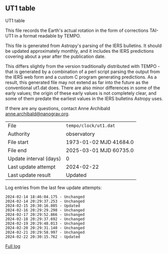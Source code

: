
## UT1 table

UT1 table

This file records the Earth's actual rotation in the form of
corrections TAI-UT1 in a format readable by TEMPO.

This file is generated from Astropy's parsing of the IERS
bulletins. It should be updated approximately monthly, and it
includes the IERS predictions covering about a year after the
publication date.

This differs slightly from the version traditionally distributed
with TEMPO - that is generated by a combination of a perl script
parsing the output from the IERS web form and a custom C program
generating predictions. As a result, this generated file may not
extend as far into the future as the conventional ut1.dat does.
There are also minor differences in some of the early values; the
origin of these early values is not completely clear, and some of
them predate the earliest values in the IERS bulletins Astropy uses.

If there are any questions, contact Anne Archibald
<anne.archibald@nanograv.org>.

|     |     |
|:--- |:--- |
| File | `tempo/clock/ut1.dat` |
| Authority | observatory |
| File start | 1973-01-02 MJD 41684.0 |
| File end | 2025-03-01 MJD 60735.0 |
| Update interval (days) | 0 |
| Last update attempt | 2024-02-22 |
| Last update result | Updated |

Log entries from the last few update attempts:
```
2024-02-14 18:46:04.175 - Unchanged
2024-02-14 20:29:37.253 - Unchanged
2024-02-15 20:30:16.805 - Updated
2024-02-16 20:29:29.298 - Unchanged
2024-02-17 20:29:52.866 - Unchanged
2024-02-18 20:29:37.692 - Unchanged
2024-02-19 20:29:48.013 - Unchanged
2024-02-20 20:29:31.140 - Unchanged
2024-02-21 20:29:58.997 - Unchanged
2024-02-22 20:30:15.762 - Updated
```
[Full log](https://raw.githubusercontent.com/ipta/pulsar-clock-corrections/main/log/tempo/clock/ut1.dat.log)
